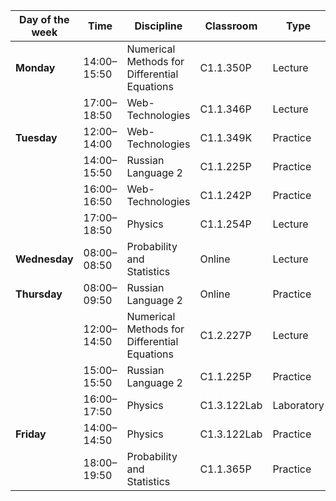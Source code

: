 
| **Day of the week** | **Time**    | **Discipline**                               | **Classroom** | **Type**   | **Lecturer**         |
| ------------------- | ----------- | -------------------------------------------- | ------------- | ---------- | -------------------- |
| **Monday**          | 14:00–15:50 | Numerical Methods for Differential Equations | C1.1.350P     | Lecture    | Bolatbek Rysbayevich |
|                     | 17:00–18:50 | Web-Technologies                             | C1.1.346P     | Lecture    | Seitov Altynbek      |
| **Tuesday**         | 12:00–14:00 | Web-Technologies                             | C1.1.349K     | Practice   | Seitov Altynbek      |
|                     | 14:00–15:50 | Russian Language 2                           | C1.1.225P     | Practice   | Zuliya Moldakhmetova |
|                     | 16:00–16:50 | Web-Technologies                             | C1.1.242P     | Practice   | Seitov Altynbek      |
|                     | 17:00–18:50 | Physics                                      | C1.1.254P     | Lecture    | Bauzhan Ilyasov      |
| **Wednesday**       | 08:00–08:50 | Probability and Statistics                   | Online        | Lecture    | Amankulkyzy Adina    |
| **Thursday**        | 08:00–09:50 | Russian Language 2                           | Online        | Practice   | Zuliya Moldakhmetova |
|                     | 12:00–14:50 | Numerical Methods for Differential Equations | C1.2.227P     | Lecture    | Bolatbek Rysbayevich |
|                     | 15:00–15:50 | Russian Language 2                           | C1.1.225P     | Practice   | Zuliya Moldakhmetova |
|                     | 16:00–17:50 | Physics                                      | C1.3.122Lab   | Laboratory | Bauzhan Ilyasov      |
| **Friday**          | 14:00–14:50 | Physics                                      | C1.3.122Lab   | Practice   | Bauzhan Ilyasov      |
|                     | 18:00–19:50 | Probability and Statistics                   | C1.1.365P     | Practice   | Amankulkyzy Adina    |


